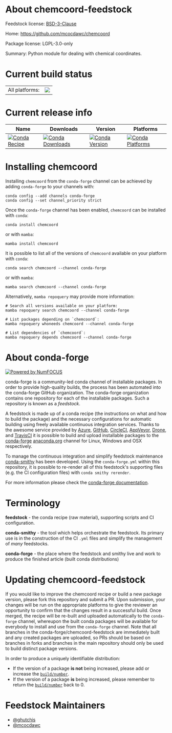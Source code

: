 About chemcoord-feedstock
=========================

Feedstock license: [BSD-3-Clause](https://github.com/conda-forge/chemcoord-feedstock/blob/main/LICENSE.txt)

Home: https://github.com/mcocdawc/chemcoord

Package license: LGPL-3.0-only

Summary: Python module for dealing with chemical coordinates.

Current build status
====================


<table><tr><td>All platforms:</td>
    <td>
      <a href="https://dev.azure.com/conda-forge/feedstock-builds/_build/latest?definitionId=20006&branchName=main">
        <img src="https://dev.azure.com/conda-forge/feedstock-builds/_apis/build/status/chemcoord-feedstock?branchName=main">
      </a>
    </td>
  </tr>
</table>

Current release info
====================

| Name | Downloads | Version | Platforms |
| --- | --- | --- | --- |
| [![Conda Recipe](https://img.shields.io/badge/recipe-chemcoord-green.svg)](https://anaconda.org/conda-forge/chemcoord) | [![Conda Downloads](https://img.shields.io/conda/dn/conda-forge/chemcoord.svg)](https://anaconda.org/conda-forge/chemcoord) | [![Conda Version](https://img.shields.io/conda/vn/conda-forge/chemcoord.svg)](https://anaconda.org/conda-forge/chemcoord) | [![Conda Platforms](https://img.shields.io/conda/pn/conda-forge/chemcoord.svg)](https://anaconda.org/conda-forge/chemcoord) |

Installing chemcoord
====================

Installing `chemcoord` from the `conda-forge` channel can be achieved by adding `conda-forge` to your channels with:

```
conda config --add channels conda-forge
conda config --set channel_priority strict
```

Once the `conda-forge` channel has been enabled, `chemcoord` can be installed with `conda`:

```
conda install chemcoord
```

or with `mamba`:

```
mamba install chemcoord
```

It is possible to list all of the versions of `chemcoord` available on your platform with `conda`:

```
conda search chemcoord --channel conda-forge
```

or with `mamba`:

```
mamba search chemcoord --channel conda-forge
```

Alternatively, `mamba repoquery` may provide more information:

```
# Search all versions available on your platform:
mamba repoquery search chemcoord --channel conda-forge

# List packages depending on `chemcoord`:
mamba repoquery whoneeds chemcoord --channel conda-forge

# List dependencies of `chemcoord`:
mamba repoquery depends chemcoord --channel conda-forge
```


About conda-forge
=================

[![Powered by
NumFOCUS](https://img.shields.io/badge/powered%20by-NumFOCUS-orange.svg?style=flat&colorA=E1523D&colorB=007D8A)](https://numfocus.org)

conda-forge is a community-led conda channel of installable packages.
In order to provide high-quality builds, the process has been automated into the
conda-forge GitHub organization. The conda-forge organization contains one repository
for each of the installable packages. Such a repository is known as a *feedstock*.

A feedstock is made up of a conda recipe (the instructions on what and how to build
the package) and the necessary configurations for automatic building using freely
available continuous integration services. Thanks to the awesome service provided by
[Azure](https://azure.microsoft.com/en-us/services/devops/), [GitHub](https://github.com/),
[CircleCI](https://circleci.com/), [AppVeyor](https://www.appveyor.com/),
[Drone](https://cloud.drone.io/welcome), and [TravisCI](https://travis-ci.com/)
it is possible to build and upload installable packages to the
[conda-forge](https://anaconda.org/conda-forge) [anaconda.org](https://anaconda.org/)
channel for Linux, Windows and OSX respectively.

To manage the continuous integration and simplify feedstock maintenance
[conda-smithy](https://github.com/conda-forge/conda-smithy) has been developed.
Using the ``conda-forge.yml`` within this repository, it is possible to re-render all of
this feedstock's supporting files (e.g. the CI configuration files) with ``conda smithy rerender``.

For more information please check the [conda-forge documentation](https://conda-forge.org/docs/).

Terminology
===========

**feedstock** - the conda recipe (raw material), supporting scripts and CI configuration.

**conda-smithy** - the tool which helps orchestrate the feedstock.
                   Its primary use is in the construction of the CI ``.yml`` files
                   and simplify the management of *many* feedstocks.

**conda-forge** - the place where the feedstock and smithy live and work to
                  produce the finished article (built conda distributions)


Updating chemcoord-feedstock
============================

If you would like to improve the chemcoord recipe or build a new
package version, please fork this repository and submit a PR. Upon submission,
your changes will be run on the appropriate platforms to give the reviewer an
opportunity to confirm that the changes result in a successful build. Once
merged, the recipe will be re-built and uploaded automatically to the
`conda-forge` channel, whereupon the built conda packages will be available for
everybody to install and use from the `conda-forge` channel.
Note that all branches in the conda-forge/chemcoord-feedstock are
immediately built and any created packages are uploaded, so PRs should be based
on branches in forks and branches in the main repository should only be used to
build distinct package versions.

In order to produce a uniquely identifiable distribution:
 * If the version of a package **is not** being increased, please add or increase
   the [``build/number``](https://docs.conda.io/projects/conda-build/en/latest/resources/define-metadata.html#build-number-and-string).
 * If the version of a package **is** being increased, please remember to return
   the [``build/number``](https://docs.conda.io/projects/conda-build/en/latest/resources/define-metadata.html#build-number-and-string)
   back to 0.

Feedstock Maintainers
=====================

* [@ghutchis](https://github.com/ghutchis/)
* [@mcocdawc](https://github.com/mcocdawc/)

